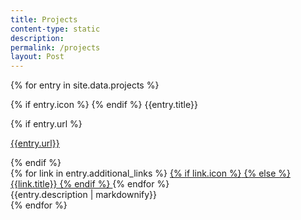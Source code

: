 ```yaml
---
title: Projects
content-type: static
description: 
permalink: /projects
layout: Post
---
```


{% for entry in site.data.projects %}
<div class="flex-container">
    <div class="data">
        <p class="maintitle">
            {% if entry.icon %}
                <i class="icon-left {{entry.icon}}"></i>
            {% endif %}
        {{entry.title}}</p>
        {% if entry.url %}
        <p class="other">
            <a href="{{entry.url}}">{{entry.url}}</a>
        </p>
        {% endif %}
        <div class="additional_icons">
        {% for link in entry.additional_links %}
            <a href="{{link.url}}">
            {% if link.icon %}<i class="icon-left {{link.icon}}"></i>
            {% else %} {{link.title}}
            {% endif %}
            </a>    
        {% endfor %}
        </div>
    </div>
    <div class="details left">
        {{entry.description | markdownify}}
    </div>
</div>
{% endfor %}